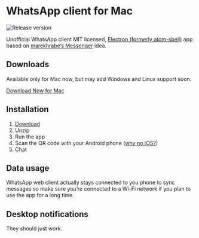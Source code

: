 # WhatsApp client for Mac
![Release version](https://img.shields.io/badge/release-v0.1.2-brightgreen.svg)

Unofficial WhatsApp client MIT licensed, [Electron (formerly atom-shell)](https://github.com/atom/atom-shell) app based on [marekhrabe’s Messenger](https://github.com/marekhrabe/messenger) idea.


## Downloads
Available only for Mac now, but may add Windows and Linux support soon.

[Download Now for Mac](https://github.com/anatolinicolae/whatsapp/releases)


## Installation
1. [Download](https://github.com/anatolinicolae/whatsapp/releases)
2. Unzip
3. Run the app
4. Scan the QR code with your Android phone ([why no iOS?](https://blog.whatsapp.com/614/WhatsApp-Web))
5. Chat

## Data usage
WhatsApp web client actually stays connected to you phone to sync messages so make sure you’re connected to a Wi-Fi network if you plan to use the app for a long time.

## Desktop notifications
They should just work.
